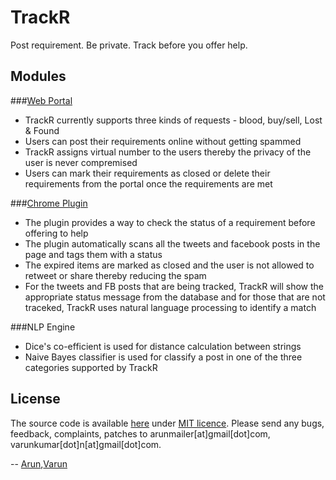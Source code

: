 TrackR 
============================
Post requirement. Be private. Track before you offer help.

Modules
-------

###[Web Portal](http://trackr.varunkumar.me/)

- TrackR currently supports three kinds of requests - blood, buy/sell, Lost & Found
- Users can post their requirements online without getting spammed
- TrackR assigns virtual number to the users thereby the privacy of the user is never compremised
- Users can mark their requirements as closed or delete their requirements from the portal once the requirements are met

###[Chrome Plugin](https://github.com/arunmailer/TrackR-Plugin)

- The plugin provides a way to check the status of a requirement before offering to help
- The plugin automatically scans all the tweets and facebook posts in the page and tags them with a status
- The expired items are marked as closed and the user is not allowed to retweet or share thereby reducing the spam
- For the tweets and FB posts that are being tracked, TrackR will show the appropriate status message from the database and for those that are not traceked, TrackR uses natural language processing to identify a match

###NLP Engine
- Dice's co-efficient is used for distance calculation between strings
- Naive Bayes classifier is used for classify a post in one of the three categories supported by TrackR

License
-------

The source code is available [here](https://github.com/varunkumar/vbot) under [MIT licence](http://varunkumar.mit-license.org/). Please send any bugs, feedback, complaints, patches to arunmailer[at]gmail[dot]com, varunkumar[dot]n[at]gmail[dot]com.

-- [Arun](http://arunkumarn.com),[Varun](http://www.varunkumar.me)